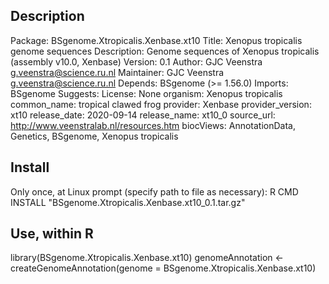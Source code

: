 ## Description
Package: BSgenome.Xtropicalis.Xenbase.xt10
Title: Xenopus tropicalis genome sequences
Description: Genome sequences of Xenopus tropicalis (assembly v10.0, Xenbase)
Version: 0.1
Author: GJC Veenstra <g.veenstra@science.ru.nl>
Maintainer: GJC Veenstra <g.veenstra@science.ru.nl>
Depends: BSgenome (>= 1.56.0)
Imports: BSgenome
Suggests:
License: None
organism: Xenopus tropicalis
common_name: tropical clawed frog
provider: Xenbase
provider_version: xt10
release_date: 2020-09-14
release_name: xt10_0
source_url: http://www.veenstralab.nl/resources.htm
biocViews: AnnotationData, Genetics, BSgenome, Xenopus tropicalis

## Install
Only once, at Linux prompt (specify path to file as necessary): R CMD INSTALL "BSgenome.Xtropicalis.Xenbase.xt10_0.1.tar.gz"
## Use, within R
library(BSgenome.Xtropicalis.Xenbase.xt10)
genomeAnnotation <- createGenomeAnnotation(genome = BSgenome.Xtropicalis.Xenbase.xt10)

